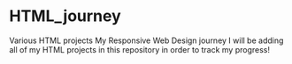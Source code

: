 # HTML_journey
Various HTML projects 
My Responsive Web Design journey
I will be adding all of my HTML projects in this repository in order to track my progress!
